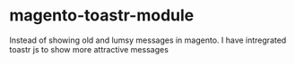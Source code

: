 # magento-toastr-module
Instead of showing old and lumsy messages in magento. I have intregrated toastr js to show more attractive messages
